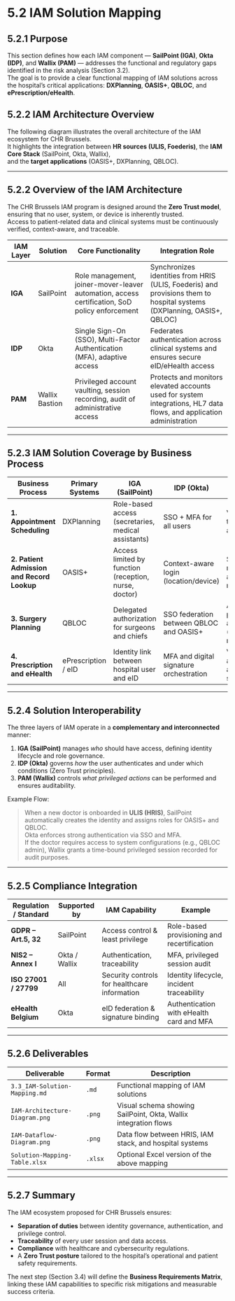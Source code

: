 # 5.2 IAM Solution Mapping

## 5.2.1 Purpose

This section defines how each IAM component — **SailPoint (IGA)**, **Okta (IDP)**, and **Wallix (PAM)** — addresses the functional and regulatory gaps identified in the risk analysis (Section 3.2).  
The goal is to provide a clear functional mapping of IAM solutions across the hospital’s critical applications: **DXPlanning**, **OASIS+**, **QBLOC**, and **ePrescription/eHealth**.


## 5.2.2 IAM Architecture Overview 

The following diagram illustrates the overall architecture of the IAM ecosystem for CHR Brussels.  
It highlights the integration between **HR sources (ULIS, Foederis)**, the **IAM Core Stack** (SailPoint, Okta, Wallix),  
and the **target applications** (OASIS+, DXPlanning, QBLOC).



---

## 5.2.2 Overview of the IAM Architecture

The CHR Brussels IAM program is designed around the **Zero Trust model**, ensuring that no user, system, or device is inherently trusted.  
Access to patient-related data and clinical systems must be continuously verified, context-aware, and traceable.

| **IAM Layer** | **Solution** | **Core Functionality** | **Integration Role** |
|----------------|---------------|------------------------|----------------------|
| **IGA** | SailPoint | Role management, joiner-mover-leaver automation, access certification, SoD policy enforcement | Synchronizes identities from HRIS (ULIS, Foederis) and provisions them to hospital systems (DXPlanning, OASIS+, QBLOC) |
| **IDP** | Okta | Single Sign-On (SSO), Multi-Factor Authentication (MFA), adaptive access | Federates authentication across clinical systems and ensures secure eID/eHealth access |
| **PAM** | Wallix Bastion | Privileged account vaulting, session recording, audit of administrative access | Protects and monitors elevated accounts used for system integrations, HL7 data flows, and application administration |

---

## 5.2.3 IAM Solution Coverage by Business Process

| **Business Process** | **Primary Systems** | **IGA (SailPoint)** | **IDP (Okta)** | **PAM (Wallix)** |
|-----------------------|--------------------|---------------------|----------------|------------------|
| **1. Appointment Scheduling** | DXPlanning | Role-based access (secretaries, medical assistants) | SSO + MFA for all users | Vaulting of technical HL7 accounts |
| **2. Patient Admission and Record Lookup** | OASIS+ | Access limited by function (reception, nurse, doctor) | Context-aware login (location/device) | Session recording for admin maintenance |
| **3. Surgery Planning** | QBLOC | Delegated authorization for surgeons and chiefs | SSO federation between QBLOC and OASIS+ | Audit of privileged actions (schedule modifications) |
| **4. Prescription and eHealth** | ePrescription / eID | Identity link between hospital user and eID | MFA and digital signature orchestration | Vaulted access to API and backend servers |

---

## 5.2.4 Solution Interoperability

The three layers of IAM operate in a **complementary and interconnected** manner:

1. **IGA (SailPoint)** manages *who* should have access, defining identity lifecycle and role governance.
2. **IDP (Okta)** governs *how* the user authenticates and under which conditions (Zero Trust principles).
3. **PAM (Wallix)** controls *what privileged actions* can be performed and ensures auditability.

Example Flow:
> When a new doctor is onboarded in **ULIS (HRIS)**, SailPoint automatically creates the identity and assigns roles for OASIS+ and QBLOC.  
> Okta enforces strong authentication via SSO and MFA.  
> If the doctor requires access to system configurations (e.g., QBLOC admin), Wallix grants a time-bound privileged session recorded for audit purposes.

---

## 5.2.5 Compliance Integration

| **Regulation / Standard** | **Supported by** | **IAM Capability** | **Example** |
|----------------------------|------------------|--------------------|-------------|
| **GDPR – Art.5, 32** | SailPoint | Access control & least privilege | Role-based provisioning and recertification |
| **NIS2 – Annex I** | Okta / Wallix | Authentication, traceability | MFA, privileged session audit |
| **ISO 27001 / 27799** | All | Security controls for healthcare information | Identity lifecycle, incident traceability |
| **eHealth Belgium** | Okta | eID federation & signature binding | Authentication with eHealth card and MFA |

---

## 5.2.6 Deliverables

| **Deliverable** | **Format** | **Description** |
|------------------|-------------|-----------------|
| `3.3_IAM-Solution-Mapping.md` | `.md` | Functional mapping of IAM solutions |
| `IAM-Architecture-Diagram.png` | `.png` | Visual schema showing SailPoint, Okta, Wallix integration flows |
| `IAM-Dataflow-Diagram.png` | `.png` | Data flow between HRIS, IAM stack, and hospital systems |
| `Solution-Mapping-Table.xlsx` | `.xlsx` | Optional Excel version of the above mapping |

---

## 5.2.7 Summary

The IAM ecosystem proposed for CHR Brussels ensures:
- **Separation of duties** between identity governance, authentication, and privilege control.
- **Traceability** of every user session and data access.
- **Compliance** with healthcare and cybersecurity regulations.
- A **Zero Trust posture** tailored to the hospital’s operational and patient safety requirements.

The next step (Section 3.4) will define the **Business Requirements Matrix**, linking these IAM capabilities to specific risk mitigations and measurable success criteria.

